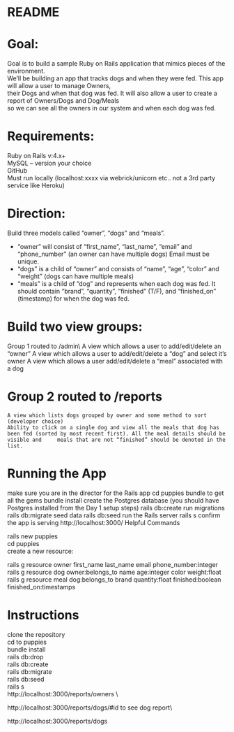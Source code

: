 # README

# Goal: 
Goal is to build a sample Ruby on Rails application that mimics pieces of the environment.\
We’ll be building an app that tracks dogs and when they were fed. This app will allow a user to manage Owners,\
their Dogs and when that dog was fed.  It will also allow a user to create a report of Owners/Dogs and Dog/Meals\
so we can see all the owners in our system and when each dog was fed.


# Requirements:
Ruby on Rails v:4.x+\
MySQL – version your choice\
GitHub\
Must run locally (localhost:xxxx via webrick/unicorn etc..  not a 3rd party service like Heroku)

# Direction:
Build three models called “owner”, “dogs” and “meals”.
-	“owner” will consist of “first_name”, “last_name”, “email” and “phone_number” (an owner can have multiple dogs) Email must be unique.
-	“dogs” is a child of “owner” and consists of “name”, “age”, “color” and “weight” (dogs can have multiple meals)
-	“meals” is a child of “dog” and represents when each dog was fed. It should contain “brand”, “quantity”, “finished” (T/F), and “finished_on” (timestamp) for when the dog was fed.

# Build two view groups:
Group 1 routed to /admin\ 
A view which allows a user to add/edit/delete an “owner”
A view which allows a user to add/edit/delete a “dog” and select it’s owner
A view which allows a user add/edit/delete a “meal” associated with a dog

# Group 2 routed to /reports
	A view which lists dogs grouped by owner and some method to sort (developer choice)
	Ability to click on a single dog and view all the meals that dog has been fed (sorted by most recent first). All the meal details should be visible and     meals that are not “finished” should be denoted in the list. 

# Running the App
make sure you are in the director for the Rails app
cd puppies
bundle to get all the gems
bundle install
create the Postgres database (you should have Postgres installed from the Day 1 setup steps)
rails db:create
run migrations
rails db:migrate
seed data
rails db:seed
run the Rails server
rails s
confirm the app is serving
http://localhost:3000/
Helpful Commands

rails new puppies\
cd puppies\
create a new resource:

rails g resource owner first_name last_name email phone_number:integer\
rails g resource dog owner:belongs_to name age:integer color weight:float\
rails g resource meal dog:belongs_to brand quantity:float finished:boolean finished_on:timestamps

# Instructions 
clone the repository\
cd to puppies\
bundle install\
rails db:drop\
rails db:create\
rails db:migrate\
rails db:seed\
rails s\
http://localhost:3000/reports/owners  \ 


http://localhost:3000/reports/dogs/#id to see dog report\ 

http://localhost:3000/reports/dogs 


